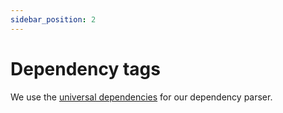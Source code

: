 ```yaml
---
sidebar_position: 2
---
```


# Dependency tags

We use the [universal dependencies](https://universaldependencies.org/en/dep/index.html) for our dependency parser.